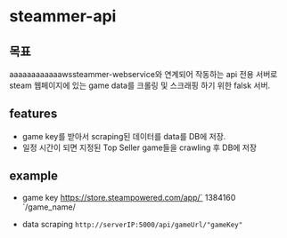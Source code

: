 # steammer-api

## 목표

aaaaaaaaaaaawssteammer-webservice와 연계되어 작동하는 api 전용 서버로
steam 웹페이지에 있는 game data를 크롤링 및 스크래핑 하기 위한 falsk 서버.


## features

- game key를 받아서 scraping된 데이터를 data를 DB에 저장.
- 일정 시간이 되면 지정된 Top Seller game들을 crawling 후 DB에 저장


## example

- game key
 https://store.steampowered.com/app/` 1384160 `/game_name/
 
- data scraping
` http://serverIP:5000/api/gameUrl/"gameKey" `
